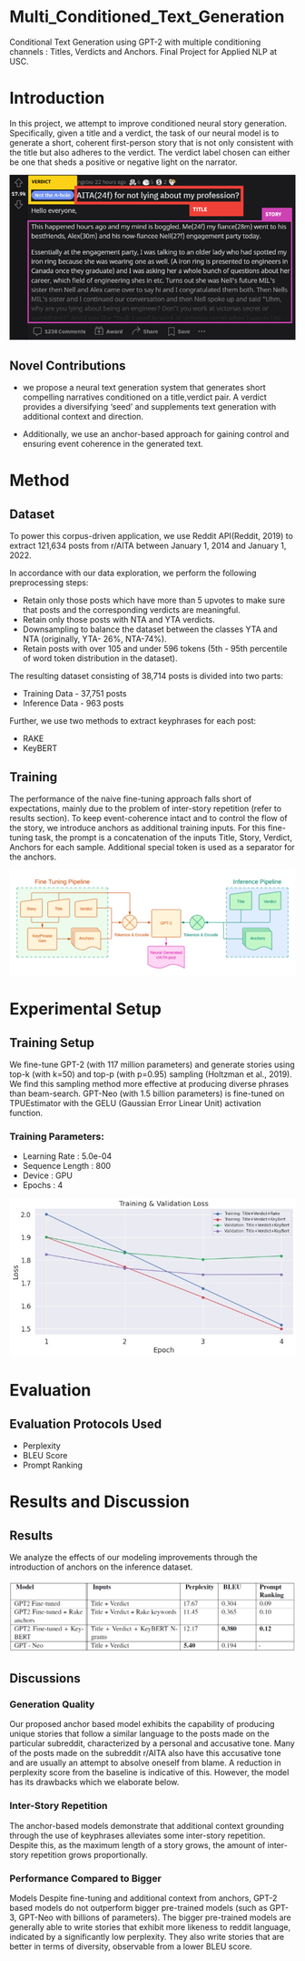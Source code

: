# Multi_Conditioned_Text_Generation
Conditional Text Generation using GPT-2 with multiple conditioning channels : Titles, Verdicts and Anchors. Final Project for Applied NLP at USC.

# Introduction
In this project, we attempt to improve conditioned
neural story generation. Specifically, given a title
and a verdict, the task of our neural model is to
generate a short, coherent first-person story that is
not only consistent with the title but also adheres
to the verdict. The verdict label chosen can either
be one that sheds a positive or negative light on the
narrator.

![alt text](aita_sample_annotated.png)

## Novel Contributions

- we propose a neural text generation system that
generates short compelling narratives conditioned
on a title,verdict pair. A verdict provides a diversifying
‘seed’ and supplements text generation with
additional context and direction.

- Additionally, we use an anchor-based
approach for gaining control and ensuring event
coherence in the generated text.

# Method

## Dataset

To power this corpus-driven application, we use
Reddit API(Reddit, 2019) to extract 121,634 posts
from r/AITA between January 1, 2014 and January
1, 2022.

In accordance with our data exploration, we perform
the following preprocessing steps:
- Retain only those posts which have more than
5 upvotes to make sure that posts and the corresponding
verdicts are meaningful.
- Retain only those posts with NTA and YTA
verdicts.
- Downsampling to balance the dataset between
the classes YTA and NTA (originally, YTA-
26%, NTA-74%).
- Retain posts with over 105 and under 596
tokens (5th - 95th percentile of word token
distribution in the dataset).

The resulting dataset consisting of 38,714 posts is
divided into two parts:
- Training Data - 37,751 posts
- Inference Data - 963 posts

Further, we use two methods to extract keyphrases
for each post:
- RAKE
- KeyBERT

## Training

The performance of the naive fine-tuning approach
falls short of expectations, mainly due to the problem
of inter-story repetition (refer to results section).
To keep event-coherence intact and to control
the flow of the story, we introduce anchors as additional
training inputs. For this fine-tuning task,
the prompt is a concatenation of the inputs Title,
Story, Verdict, Anchors for each sample. Additional
special token <eok> is used as a separator
for the anchors.
  
![alt text](NLP_Project_Pipeline_Diagram.png)

# Experimental Setup
  
  ## Training Setup
  We fine-tune GPT-2 (with 117 million parameters)
and generate stories using top-k (with k=50)
and top-p (with p=0.95) sampling (Holtzman
et al., 2019). We find this sampling method
more effective at producing diverse phrases
than beam-search. GPT-Neo (with 1.5 billion
parameters) is fine-tuned on TPUEstimator with
the GELU (Gaussian Error Linear Unit) activation
function.
  
  ### Training Parameters:
  - Learning Rate : 5.0e-04
  - Sequence Length : 800
  - Device : GPU
  - Epochs : 4
 
  ![alt text](Training_Curves.jpeg)

  # Evaluation
  ## Evaluation Protocols Used
  - Perplexity
  - BLEU Score
  - Prompt Ranking
  
  # Results and Discussion
  ## Results
  We analyze the effects of our modeling improvements
through the introduction of anchors on the inference dataset.
  
  ![alt text](results.png)
  
  ## Discussions
  
  ### Generation Quality
  
  Our proposed anchor based model exhibits the capability
of producing unique stories that follow
a similar language to the posts made on the particular
subreddit, characterized by a personal and
accusative tone. Many of the posts made on the
subreddit r/AITA also have this accusative tone
and are usually an attempt to absolve oneself from
blame. A reduction in perplexity score from the
baseline is indicative of this. However, the model
has its drawbacks which we elaborate below.
  
  ### Inter-Story Repetition
  
  The anchor-based models demonstrate that additional
context grounding through the use of
keyphrases alleviates some inter-story repetition.
Despite this, as the maximum length of a story
grows, the amount of inter-story repetition grows
proportionally.
  
  ### Performance Compared to Bigger
Models
  Despite fine-tuning and additional context from anchors,
GPT-2 based models do not outperform bigger
pre-trained models (such as GPT-3, GPT-Neo
with billions of parameters). The bigger pre-trained
models are generally able to write stories that exhibit
more likeness to reddit language, indicated by
a significantly low perplexity. They also write stories
that are better in terms of diversity, observable
from a lower BLEU score.
  
